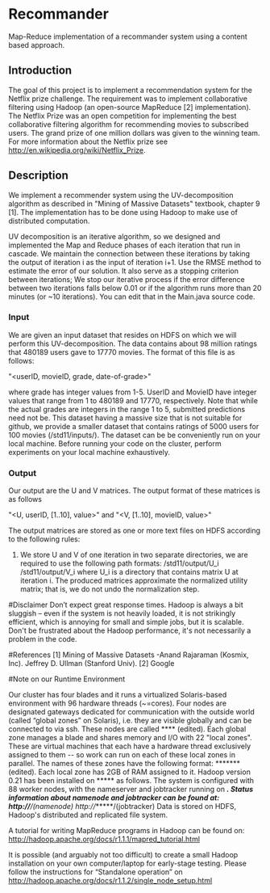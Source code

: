 Recommander
===========

Map-Reduce implementation of a recommander system using a content based approach. 

## Introduction

The goal of this project is to implement a recommendation system for the Netflix prize challenge. The requirement was to implement collaborative filtering using Hadoop (an open-source MapReduce [2] implementation). The Netflix Prize was an open competition for implementing the best collaborative filtering
algorithm for recommending movies to subscribed users. The grand prize of one million dollars was given to the winning team. For more information about the Netflix prize see
http://en.wikipedia.org/wiki/Netflix_Prize.


## Description

We implement a recommender system using the UV-decomposition algorithm as described in "Mining of Massive Datasets" textbook, chapter 9 [1]. The implementation has to be done using Hadoop to make use of distributed computation.

UV decomposition is an iterative algorithm, so we designed and implemented the Map and Reduce phases of each iteration that run in cascade. We maintain the connection between these iterations by taking the output of iteration i as the input of iteration i+1. Use the RMSE method to estimate the error of our solution. It also serve as a stopping criterion between iterations; We stop our iterative process if the error difference between two iterations falls below 0.01 or if the algorithm runs more than 20 minutes (or ~10 iterations). You can edit that in the Main.java source code.

### Input

We are given an input dataset that resides on HDFS on which we will perform this UV-decomposition. The data contains about 98 million ratings that 480189 users gave to 17770 movies. The format of this file is as follows:

"<userID, movieID, grade, date-of-grade>"

where grade has integer values from 1-5. UserID and MovieID have integer values that range from 1 to 480189 and 17770, respectively. Note that while the actual grades are integers in the range 1 to 5, submitted predictions need not be. This dataset having a massive size that is not suitable for github, we provide a smaller dataset that contains ratings of 5000 users for 100 movies (/std11/inputs/). The dataset can be be conveniently run on your local machine. Before running your code on the cluster, perform experiments on your local machine
exhaustively.

### Output

Our output are the U and V matrices. The output format of these matrices is as follows

"<U, userID, [1..10], value>" and
"<V, [1..10], movieID, value>"

The output matrices are stored as one or more text files on HDFS according to the following rules:
1) We store U and V of one iteration in two separate directories, we are required to use the following path formats:
/std11/output/U_i
/std11/output/V_i
where U_i is a directory that contains matrix U at iteration i.
The produced matrices approximate the normalized utility matrix; that is, we do not undo the normalization step.

#Disclaimer
Don’t expect great response times. Hadoop is always a bit sluggish – even if the system is not heavily loaded, it is not strikingly efficient, which is annoying for small and simple jobs, but it is scalable. Don't be frustrated about the Hadoop performance, it's not necessarily a problem in the code.


#References
[1] Mining of Massive Datasets -Anand Rajaraman (Kosmix, Inc). Jeffrey D. Ullman (Stanford Univ).
[2] Google

#Note on our Runtime Environment

Our cluster has four blades and it runs a virtualized Solaris-based environment with 96 hardware threads (~=cores). Four nodes are designated gateways dedicated for communication with the outside world (called “global zones” on Solaris), i.e. they are visible globally and can be connected to via ssh. These nodes are called **** (edited). Each global zone manages a blade and shares memory and I/O with 22 "local zones". These
are virtual machines that each have a hardware thread exclusively assigned to them -- so work
can run on each of these local zones in parallel. The names of these zones have the following
format: ******* (edited). Each local zone has 2GB of RAM assigned to it. Hadoop version 0.21 has been installed on ***** as follows. The system is configured with 88 worker nodes, with the nameserver and jobtracker running on *****. Status information about namenode and jobtracker can be found at:
http://******/(namenode)
http://******/(jobtracker)
Data is stored on HDFS, Hadoop's distributed and replicated file system.

A tutorial for writing MapReduce programs in Hadoop can be found on:
http://hadoop.apache.org/docs/r1.1.1/mapred_tutorial.html

It is possible (and arguably not too difficult) to create a small Hadoop installation on your own computer/laptop for early-stage testing. Please follow the instructions for “Standalone operation” on 
http://hadoop.apache.org/docs/r1.1.2/single_node_setup.html
